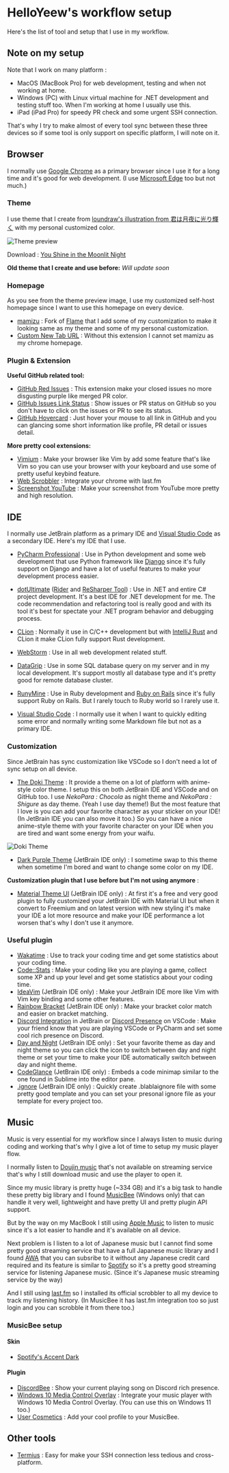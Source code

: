 # HelloYeew's workflow setup

Here's the list of tool and setup that I use in my workflow.

## Note on my setup

Note that I work on many platform :
- MacOS (MacBook Pro) for web development, testing and when not working at home.
- Windows (PC) with Linux virtual machine for .NET development and testing stuff too. When I'm working at home I usually use this.
- iPad (iPad Pro) for speedy PR check and some urgent SSH connection.

That's why I try to make almost of every tool sync between these three devices so if some tool is only support on specific platform, I will note on it.

## Browser

I normally use [Google Chrome](https://www.google.com/chrome/) as a primary browser since I use it for a long time and it's good for web development. (I use [Microsoft Edge](https://www.microsoft.com/en-us/windows/microsoft-edge) too but not much.)

### Theme

I use theme that I create from [loundraw's illustration from 君は月夜に光り輝く](https://www.pixiv.net/en/artworks/61606801) with my personal customized color.

![Theme preview](img/chrome-theme-screenshot.png)

Download : [You Shine in the Moonlit Night](theme/You-Shine-in-the-Moonlit-Night.crx)

**Old theme that I create and use before:**
*Will update soon*

### Homepage

As you see from the theme preview image, I use my customized self-host homepage since I want to use this homepage on every device.

- [mamizu](https://github.com/HelloYeew/mamizu) : Fork of [Flame](https://github.com/pawelmalak/flame) that I add some of my customization to make it looking same as my theme and some of my personal customization.
- [Custom New Tab URL](https://chrome.google.com/webstore/detail/custom-new-tab-url/mmjbdbjnoablegbkcklggeknkfcjkjia) : Without this extension I cannot set mamizu as my chrome homepage.

### Plugin & Extension

**Useful GitHub related tool:**

- [GitHub Red Issues](https://chrome.google.com/webstore/detail/github-red-issues/kjbbjibfgnnfdeabgmbieapkhpojikpc) : This extension make your closed issues no more disgusting purple like merged PR color.
- [GitHub Issues Link Status](https://chrome.google.com/webstore/detail/github-issue-link-status/nbiddhncecgemgccalnoanpnenalmkic) : Show issues or PR status on GitHub so you don't have to click on the issues or PR to see its status.
- [GitHub Hovercard](https://chrome.google.com/webstore/detail/github-hovercard/mmoahbbnojgkclgceahhakhnccimnplk) : Just hover your mouse to all link in GitHub and you can glancing some short information like profile, PR detail or issues detail.

**More pretty cool extensions:**

- [Vimium](https://chrome.google.com/webstore/detail/vimium/dbepggeogbaibhgnhhndojpepiihcmeb) : Make your browser like Vim by add some feature that's like Vim so you can use your browser with your keyboard and use some of pretty useful keybind feature.
- [Web Scrobbler](https://chrome.google.com/webstore/detail/web-scrobbler/hhinaapppaileiechjoiifaancjggfjm) : Integrate your chrome with last.fm
- [Screenshot YouTube](https://chrome.google.com/webstore/detail/screenshot-youtube/gjoijpfmdhbjkkgnmahganhoinjjpohk) : Make your screenshot from YouTube more pretty and high resolution.

## IDE

I normally use JetBrain platform as a primary IDE and [Visual Studio Code](https://code.visualstudio.com/) as a secondary IDE. Here's my IDE that I use.

- [PyCharm Professional](https://www.jetbrains.com/pycharm/) : Use in Python development and some web development that use Python framework like [Django](https://www.djangoproject.com/) since it's fully support on Django and have a lot of useful features to make your development process easier.
- [dotUltimate](https://www.jetbrains.com/dotnet/) ([Rider](https://jetbrains.com/rider/) and [ReSharper Tool](https://jetbrains)) : Use in .NET and entire C# project development. It's a best IDE for .NET development for me. The code recommendation and refactoring tool is really good and with its tool it's best for spectate your .NET program behavior and debugging process.
- [CLion](https://www.jetbrains.com/clion/) : Normally it use in C/C++ development but with [IntelliJ Rust](https://intellij-rust.github.io/) and CLion it make CLion fully support Rust development.
- [WebStorm](https://www.jetbrains.com/webstorm/) : Use in all web development related stuff.
- [DataGrip](https://www.jetbrains.com/datagrip/) : Use in some SQL database query on my server and in my local development. It's support mostly all database type and it's pretty good for remote database cluster.
- [RunyMine](https://www.jetbrains.com/runymine/) : Use in Ruby development and [Ruby on Rails](https://rubyonrails.org/) since it's fully support Ruby on Rails. But I rarely touch to Ruby world so I rarely use it.

- [Visual Studio Code](https://code.visualstudio.com/) : I normally use it when I want to quickly editing some error and normally writing some Markdown file but not as a primary IDE.

### Customization

Since JetBrain has sync customization like VSCode so I don't need a lot of sync setup on all device.

- [The Doki Theme](https://doki-theme.unthrottled.io/) : It provide a theme on a lot of platform with anime-style color theme. I setup this on both JetBrain IDE and VSCode and on GitHub too. I use *NekoPara : Chocola* as night theme and *NekoPara : Shigure* as day theme. (Yeah I use day theme!) But the most feature that I love is you can add your favorite character as your sticker on your IDE! (In JetBrain IDE you can also move it too.) So you can have a nice anime-style theme with your favorite character on your IDE when you are tired and want some energy from your waifu.

![Doki Theme](img/doki-theme-jetbrain.png)

- [Dark Purple Theme](https://plugins.jetbrains.com/plugin/12100-dark-purple-theme) (JetBrain IDE only) : I sometime swap to this theme when sometime I'm bored and want to change some color on my IDE.

**Customization plugin that I use before but I'm not using anymore** :
- [Material Theme UI](https://plugins.jetbrains.com/plugin/8006-material-theme-ui) (JetBrain IDE only) : At first it's a free and very good plugin to fully customized your JetBrain IDE with Material UI but when it convert to Freemium and on latest version with new styling it's make your IDE a lot more resource and make your IDE performance a lot worsen that's why I don't use it anymore.

### Useful plugin

- [Wakatime](https://wakatime.com/) : Use to track your coding time and get some statistics about your coding time.
- [Code::Stats](https://codestats.net/) : Make your coding like you are playing a game, collect some XP and up your level and get some statistics about your coding time.
- [IdeaVim](https://plugins.jetbrains.com/plugin/164-ideavim/) (JetBrain IDE only) : Make your JetBrain IDE more like Vim with Vim key binding and some other features.
- [Rainbow Bracket](https://plugins.jetbrains.com/plugin/10080-rainbow-brackets) (JetBrain IDE only) : Make your bracket color match and easier on bracket matching.
- [Discord Integration](https://plugins.jetbrains.com/plugin/10233-discord-integration) in JetBrain or [Discord Presence](https://marketplace.visualstudio.com/items?itemName=icrawl.discord-vscode) on VSCode : Make your friend know that you are playing VSCode or PyCharm and set some cool rich presence on Discord.
- [Day and Night](https://plugins.jetbrains.com/plugin/12006-day-and-night) (JetBrain IDE only) : Set your favorite theme as day and night theme so you can click the icon to switch between day and night theme or set your time to make your IDE automatically switch between day and night theme.
- [CodeGlance](https://plugins.jetbrains.com/plugin/7275-codeglance) (JetBrain IDE only) : Embeds a code minimap similar to the one found in Sublime into the editor pane.
- [.ignore](https://plugins.jetbrains.com/plugin/7495--ignore) (JetBrain IDE only) : Quickly create .blablaignore file with some pretty good template and you can set your presonal ignore file as your template for every project too.

## Music

Music is very essential for my workflow since I always listen to music during coding and working that's why I give a lot of time to setup my music player flow.

I normally listen to [Doujin music](https://en.wikipedia.org/wiki/Doujin_music) that's not available on streaming service that's why I still download music and use the player to open it.

Since my music library is pretty huge (~334 GB) and it's a big task to handle these pretty big library and I found [MusicBee](https://www.musicbee.org/) (Windows only) that can handle it very well, lightweight and have pretty UI and pretty plugin API support.

But by the way on my MacBook I still using [Apple Music](https://www.apple.com/music/) to listen to music since it's a lot easier to handle and it's available on all device.

Next problem is I listen to a lot of Japanese music but I cannot find some pretty good streaming service that have a full Japanese music library and I found [AWA](https://awa.fm/) that you can subsribe to it without any Japanese credit card required and its feature is similar to [Spotify](https://www.spotify.com/) so it's a pretty good streaming service for listening Japanese music. (Since it's Japanese music streaming service by the way)

And I still using [last.fm](https://last.fm) so I installed its official scrobbler to all my device to track my listening history. (In MusicBee it has last.fm integration too so just login and you can scrobble it from there too.)

### MusicBee setup

#### Skin

- [Spotify's Accent Dark](https://www.getmusicbee.com/addons/skins/91/spotify-039-s-accent-dark/)

#### Plugin

- [DiscordBee](https://www.getmusicbee.com/addons/plugins/156/discordbee/) : Show your current playing song on Discord rich presence.
- [Windows 10 Media Control Overlay](https://www.getmusicbee.com/addons/plugins/98/windows-10-media-control-overlay/) : Integrate your music player with Windows 10 Media Control Overlay. (You can use this on Windows 11 too.)
- [User Cosmetics](https://www.getmusicbee.com/addons/plugins/358/musicbee-usercosmetics/) : Add your cool profile to your MusicBee.

## Other tools

- [Termius](https://termius.com/) : Easy for make your SSH connection less tedious and cross-platform.
